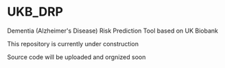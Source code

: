# UKB_DRP
Dementia (Alzheimer's Disease) Risk Prediction Tool based on UK Biobank

This repository is currently under construction

Source code will be uploaded and orgnized soon 
